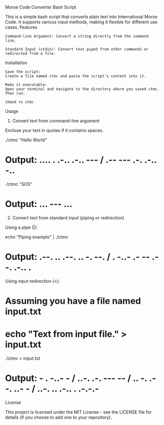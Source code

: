 Morse Code Converter Bash Script

This is a simple bash script that converts plain text into International Morse Code. It supports various input methods, making it flexible for different use cases.
Features

    Command-line Argument: Convert a string directly from the command line.

    Standard Input (stdin): Convert text piped from other commands or redirected from a file.

Installation

    Save the script:
    Create a file named ctmc and paste the script's content into it.

    Make it executable:
    Open your terminal and navigate to the directory where you saved ctmc. Then run:

    chmod +x ctmc



Usage
1. Convert text from command-line argument

Enclose your text in quotes if it contains spaces.

./ctmc "Hello World"
# Output: .... . .-.. .-.. --- / .-- --- .-. .-.. -..

./ctmc "SOS"
# Output: ... --- ...



2. Convert text from standard input (piping or redirection)

Using a pipe (|):

echo "Piping example" | ./ctmc
# Output: .--. .. .--. .. -. --. / . -..- .- -- .--. .-.. .



Using input redirection (<):

# Assuming you have a file named input.txt
# echo "Text from input file." > input.txt

./ctmc < input.txt
# Output: - . -..- - / ..-. .-. --- -- / .. -. .--. ..- - / ..-. .. .-.. . .-.-.-



License

This project is licensed under the MIT License - see the LICENSE file for details (if you choose to add one to your repository).
